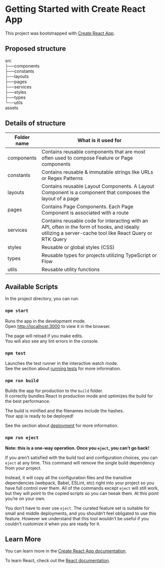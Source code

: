 # Getting Started with Create React App

This project was bootstrapped with [Create React App](https://github.com/facebook/create-react-app).

## Proposed structure
src<br/>
├──components<br/>
├──constants<br/>
├──layouts<br/>
├──pages<br/>
├──services<br/>
├──styles<br/>
├──types<br/>
└──utils<br/>
assets<br/>

## Details of structure
| Folder name  | What is it used for |
| ------------- | ------------- |
| components  | Contains reusable components that are most often used to compose Feature or Page components |
| constants  | Contains reusable & immutable strings like URLs or Regex Patterns |
| layouts  | Contains reusable Layout Components. A Layout Component is a component that composes the layout of a page |
| pages  | Contains Page Components. Each Page Component is associated with a route |
| services  | Contains reusable code for interacting with an API, often in the form of hooks, and ideally utilizing a server-cache tool like React Query or RTK Query |
| styles  | Reusable or global styles (CSS) |
| types  | Reusable types for projects utilizing TypeScript or Flow |
| utils  | Reusable utility functions |

## Available Scripts

In the project directory, you can run:

### `npm start`

Runs the app in the development mode.\
Open [http://localhost:3000](http://localhost:3000) to view it in the browser.

The page will reload if you make edits.\
You will also see any lint errors in the console.

### `npm test`

Launches the test runner in the interactive watch mode.\
See the section about [running tests](https://facebook.github.io/create-react-app/docs/running-tests) for more information.

### `npm run build`

Builds the app for production to the `build` folder.\
It correctly bundles React in production mode and optimizes the build for the best performance.

The build is minified and the filenames include the hashes.\
Your app is ready to be deployed!

See the section about [deployment](https://facebook.github.io/create-react-app/docs/deployment) for more information.

### `npm run eject`

**Note: this is a one-way operation. Once you `eject`, you can’t go back!**

If you aren’t satisfied with the build tool and configuration choices, you can `eject` at any time. This command will remove the single build dependency from your project.

Instead, it will copy all the configuration files and the transitive dependencies (webpack, Babel, ESLint, etc) right into your project so you have full control over them. All of the commands except `eject` will still work, but they will point to the copied scripts so you can tweak them. At this point you’re on your own.

You don’t have to ever use `eject`. The curated feature set is suitable for small and middle deployments, and you shouldn’t feel obligated to use this feature. However we understand that this tool wouldn’t be useful if you couldn’t customize it when you are ready for it.

## Learn More

You can learn more in the [Create React App documentation](https://facebook.github.io/create-react-app/docs/getting-started).

To learn React, check out the [React documentation](https://reactjs.org/).
